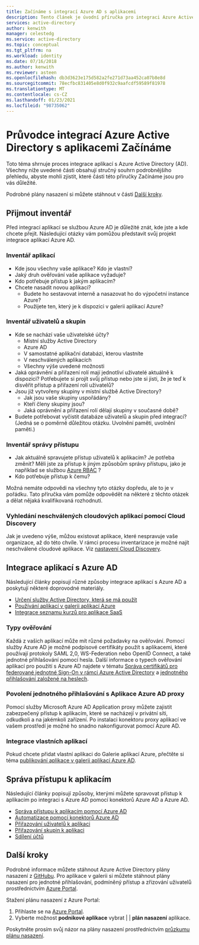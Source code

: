 ```yaml
---
title: Začínáme s integrací Azure AD s aplikacemi
description: Tento článek je úvodní příručka pro integraci Azure Active Directory (AD) s místními aplikacemi a cloudových aplikací.
services: active-directory
author: kenwith
manager: celestedg
ms.service: active-directory
ms.topic: conceptual
ms.tgt_pltfrm: na
ms.workload: identity
ms.date: 07/16/2018
ms.author: kenwith
ms.reviewer: asteen
ms.openlocfilehash: db3d3623e175d582a2fe271d73aa452ca07b8e8d
ms.sourcegitcommit: 78ecfbc831405e8d0f932c9aafcdf59589f81978
ms.translationtype: MT
ms.contentlocale: cs-CZ
ms.lasthandoff: 01/23/2021
ms.locfileid: "98735062"
---
```

# <a name="integrating-azure-active-directory-with-applications-getting-started-guide"></a>Průvodce integrací Azure Active Directory s aplikacemi Začínáme

Toto téma shrnuje proces integrace aplikací s Azure Active Directory (AD). Všechny níže uvedené části obsahují stručný souhrn podrobnějšího přehledu, abyste mohli zjistit, které části této příručky Začínáme jsou pro vás důležité.

Podrobné plány nasazení si můžete stáhnout v části [Další kroky](#next-steps).

## <a name="take-inventory"></a>Přijmout inventář
Před integrací aplikací se službou Azure AD je důležité znát, kde jste a kde chcete přejít.  Následující otázky vám pomůžou představit svůj projekt integrace aplikací Azure AD.

### <a name="application-inventory"></a>Inventář aplikací
* Kde jsou všechny vaše aplikace? Kdo je vlastní?
* Jaký druh ověřování vaše aplikace vyžaduje?
* Kdo potřebuje přístup k jakým aplikacím?
* Chcete nasadit novou aplikaci?
  * Budete ho sestavovat interně a nasazovat ho do výpočetní instance Azure?
  * Použijete ten, který je k dispozici v galerii aplikací Azure?

### <a name="user-and-group-inventory"></a>Inventář uživatelů a skupin
* Kde se nachází vaše uživatelské účty?
  * Místní služby Active Directory
  * Azure AD
  * V samostatné aplikační databázi, kterou vlastníte
  * V neschválených aplikacích
  * Všechny výše uvedené možnosti
* Jaká oprávnění a přiřazení rolí mají jednotliví uživatelé aktuálně k dispozici? Potřebujete si projít svůj přístup nebo jste si jisti, že je teď k disvěřit přístup a přiřazení rolí uživatelů?
* Jsou již vytvořeny skupiny v místní službě Active Directory?
  * Jak jsou vaše skupiny uspořádány?
  * Kteří členy skupiny jsou?
  * Jaká oprávnění a přiřazení rolí dělají skupiny v současné době?
* Budete potřebovat vyčistit databáze uživatelů a skupin před integrací?  (Jedná se o poměrně důležitou otázku. Uvolnění paměti, uvolnění paměti.)

### <a name="access-management-inventory"></a>Inventář správy přístupu
* Jak aktuálně spravujete přístup uživatelů k aplikacím? Je potřeba změnit?  Měli jste za přístup k jiným způsobům správy přístupu, jako je například se službou [Azure RBAC](../../role-based-access-control/role-assignments-portal.md) ?
* Kdo potřebuje přístup k čemu?

Možná nemáte odpovědi na všechny tyto otázky dopředu, ale to je v pořádku.  Tato příručka vám pomůže odpovědět na některé z těchto otázek a dělat nějaká kvalifikovaná rozhodnutí.

### <a name="find-unsanctioned-cloud-applications-with-cloud-discovery"></a>Vyhledání neschválených cloudových aplikací pomocí Cloud Discovery

Jak je uvedeno výše, můžou existovat aplikace, které nespravuje vaše organizace, až do této chvíle.  V rámci procesu inventarizace je možné najít neschválené cloudové aplikace. Viz [nastavení Cloud Discovery](/cloud-app-security/set-up-cloud-discovery).

## <a name="integrating-applications-with-azure-ad"></a>Integrace aplikací s Azure AD
Následující články popisují různé způsoby integrace aplikací s Azure AD a poskytují některé doprovodné materiály.

* [Určení služby Active Directory, která se má použít](../fundamentals/active-directory-whatis.md)
* [Používání aplikací v galerii aplikací Azure](what-is-single-sign-on.md)
* [Integrace seznamu kurzů pro aplikace SaaS](../saas-apps/tutorial-list.md)

### <a name="authentication-types"></a>Typy ověřování
Každá z vašich aplikací může mít různé požadavky na ověřování. Pomocí služby Azure AD je možné podpisové certifikáty použít s aplikacemi, které používají protokoly SAML 2,0, WS-Federation nebo OpenID Connect, a také jednotné přihlašování pomocí hesla. Další informace o typech ověřování aplikací pro použití s Azure AD najdete v tématu [Správa certifikátů pro federované jednotné Sign-On v rámci Azure Active Directory](manage-certificates-for-federated-single-sign-on.md) a [jednotného přihlašování založené na heslech](what-is-single-sign-on.md).

### <a name="enabling-sso-with-azure-ad-app-proxy"></a>Povolení jednotného přihlašování s Aplikace Azure AD proxy
Pomocí služby Microsoft Azure AD Application proxy můžete zajistit zabezpečený přístup k aplikacím, které se nacházejí v privátní síti, odkudkoli a na jakémkoli zařízení. Po instalaci konektoru proxy aplikací ve vašem prostředí je možné ho snadno nakonfigurovat pomocí Azure AD.

### <a name="integrating-custom-applications"></a>Integrace vlastních aplikací
Pokud chcete přidat vlastní aplikaci do Galerie aplikací Azure, přečtěte si téma [publikování aplikace v galerii aplikací Azure AD](../develop/v2-howto-app-gallery-listing.md).

## <a name="managing-access-to-applications"></a>Správa přístupu k aplikacím
Následující články popisují způsoby, kterými můžete spravovat přístup k aplikacím po integraci s Azure AD pomocí konektorů Azure AD a Azure AD.

* [Správa přístupu k aplikacím pomocí Azure AD](what-is-access-management.md)
* [Automatizace pomocí konektorů Azure AD](../app-provisioning/user-provisioning.md)
* [Přiřazování uživatelů k aplikaci](./assign-user-or-group-access-portal.md)
* [Přiřazování skupin k aplikaci](./assign-user-or-group-access-portal.md)
* [Sdílení účtů](../enterprise-users/users-sharing-accounts.md)

## <a name="next-steps"></a>Další kroky
Podrobné informace můžete stáhnout Azure Active Directory plány nasazení z [GitHubu](../fundamentals/active-directory-deployment-plans.md). Pro aplikace v galerii si můžete stáhnout plány nasazení pro jednotné přihlašování, podmíněný přístup a zřizování uživatelů prostřednictvím [Azure Portal](https://portal.azure.com). 

Stažení plánu nasazení z Azure Portal:

1. Přihlaste se na [Azure Portal](https://portal.azure.com).
2. Vyberte možnost **podnikové aplikace** vybrat  |    |  **plán nasazení** aplikace.

Poskytněte prosím svůj názor na plány nasazení prostřednictvím [průzkumu plánu nasazení](https://aka.ms/DeploymentPlanFeedback).